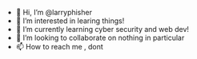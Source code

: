- 👋 Hi, I’m @larryphisher
- 👀 I’m interested in learing things!
- 🌱 I’m currently learning cyber security and web dev!
- 💞️ I’m looking to collaborate on nothing in particular 
- 📫 How to reach me , dont 

<!---
larryphisher/larryphisher is a ✨ special ✨ repository because its `README.md` (this file) appears on your GitHub profile.
You can click the Preview link to take a look at your changes.
--->
